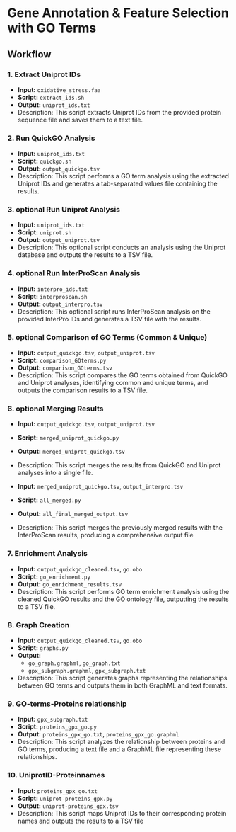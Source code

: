 # Gene Annotation & Feature Selection with GO Terms

## Workflow

### 1. Extract Uniprot IDs
- **Input:** `oxidative_stress.faa`
- **Script:** `extract_ids.sh`
- **Output:** `uniprot_ids.txt`
- Description: This script extracts Uniprot IDs from the provided protein sequence file  and saves them to a text file.

### 2. Run QuickGO Analysis 
- **Input:** `uniprot_ids.txt`
- **Script:** `quickgo.sh`
- **Output:** `output_quickgo.tsv`
- Description: This script performs a GO term analysis using the extracted Uniprot IDs and generates a tab-separated values file containing the results.

### 3. optional Run Uniprot Analysis
- **Input:** `uniprot_ids.txt`
- **Script:** `uniprot.sh`
- **Output:** `output_uniprot.tsv`
- Description: This optional script conducts an analysis using the Uniprot database and outputs the results to a TSV file.

### 4. optional Run InterProScan Analysis
- **Input:** `interpro_ids.txt`
- **Script:** `interproscan.sh`
- **Output:** `output_interpro.tsv`
- Description: This optional script runs InterProScan analysis on the provided InterPro IDs and generates a TSV file with the results.

### 5. optional Comparison of GO Terms (Common & Unique)
- **Input:** `output_quickgo.tsv`, `output_uniprot.tsv`
- **Script:** `comparison_GOterms.py`
- **Output:** `comparison_GOterms.tsv`
- Description: This script compares the GO terms obtained from QuickGO and Uniprot analyses, identifying common and unique terms, and outputs the comparison results to a TSV file.

### 6. optional Merging Results
- **Input:** `output_quickgo.tsv`, `output_uniprot.tsv`
- **Script:** `merged_uniprot_quickgo.py`
- **Output:** `merged_uniprot_quickgo.tsv`
- Description: This script merges the results from QuickGO and Uniprot analyses into a single file.

- **Input:** `merged_uniprot_quickgo.tsv`, `output_interpro.tsv`
- **Script:** `all_merged.py`
- **Output:** `all_final_merged_output.tsv`
- Description: This script merges the previously merged results with the InterProScan results, producing a comprehensive output file

### 7. Enrichment Analysis
- **Input:** `output_quickgo_cleaned.tsv`, `go.obo`
- **Script:** `go_enrichment.py`
- **Output:** `go_enrichment_results.tsv`
- Description: This script performs GO term enrichment analysis using the cleaned QuickGO results and the GO ontology file, outputting the results to a TSV file.

### 8. Graph Creation 
- **Input:** `output_quickgo_cleaned.tsv`, `go.obo`
- **Script:** `graphs.py`
- **Output:** 
  - `go_graph.graphml`, `go_graph.txt`
  - `gpx_subgraph.graphml`, `gpx_subgraph.txt`
- Description: This script generates graphs representing the relationships between GO terms and outputs them in both GraphML and text formats.

### 9. GO-terms-Proteins relationship
- **Input:** `gpx_subgraph.txt`
- **Script:** `proteins_gpx_go.py`
- **Output:** `proteins_gpx_go.txt`, `proteins_gpx_go.graphml`
- Description: This script analyzes the relationship between proteins and GO terms, producing a text file and a GraphML file representing these relationships.

### 10. UniprotID-Proteinnames
- **Input:** `proteins_gpx_go.txt`
- **Script:** `uniprot-proteins_gpx.py`
- **Output:** `uniprot-proteins_gpx.tsv`
- Description: This script maps Uniprot IDs to their corresponding protein names and outputs the results to a TSV file
